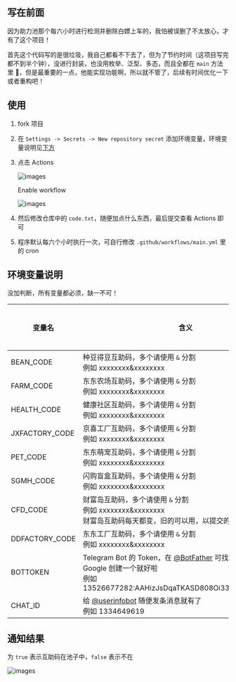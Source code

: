 ## 写在前面

因为助力池那个每六小时进行检测并删除白嫖上车的，我怕被误删了不太放心，才有了这个项目！

首先这个代码写的是很垃圾，我自己都看不下去了，但为了节约时间（这项目写完都不到半个钟），没进行封装，也没用枚举、泛型、多态，而且全都在 `main` 方法里 🤣，但是最重要的一点，他能实现功能啊，所以就不管了，后续有时间优化一下或者重构吧！

## 使用

1. fork 项目

2. 在 `Settings -> Secrets -> New repository secret` 添加环境变量，环境变量说明见[下方](https://github.com/sudojia/if_sharecode_pool#%E7%8E%AF%E5%A2%83%E5%8F%98%E9%87%8F%E8%AF%B4%E6%98%8E)

3. 点击 Actions

   ![images](https://7.dusays.com/2021/06/24/44411de23f16d.png)

   Enable workflow

   ![images](https://7.dusays.com/2021/06/24/3401299c63d2c.png)

4. 然后修改仓库中的 `code.txt`，随便加点什么东西，最后提交查看 Actions 即可

5. 程序默认每六个小时执行一次，可自行修改 `.github/workflows/main.yml` 里的 cron

## 环境变量说明

没加判断，所有变量都必须，缺一不可！

| 变量名         | 含义                                                         | 是否必须 |
| -------------- | ------------------------------------------------------------ | -------- |
| BEAN_CODE      | 种豆得豆互助码，多个请使用 `&` 分割<br>例如 xxxxxxxx&xxxxxxxx | 是       |
| FARM_CODE      | 东东农场互助码，多个请使用 `&` 分割<br/>例如 xxxxxxxx&xxxxxxxx | 是       |
| HEALTH_CODE    | 健康社区互助码，多个请使用 `&` 分割<br/>例如 xxxxxxxx&xxxxxxxx | 是       |
| JXFACTORY_CODE | 京喜工厂互助码，多个请使用 `&` 分割<br/>例如 xxxxxxxx&xxxxxxxx | 是       |
| PET_CODE       | 东东萌宠互助码，多个请使用 `&` 分割<br/>例如 xxxxxxxx&xxxxxxxx | 是       |
| SGMH_CODE      | 闪购盲盒互助码，多个请使用 `&` 分割<br/>例如 xxxxxxxx&xxxxxxxx | 是       |
| CFD_CODE       | 财富岛互助码，多个请使用 `&` 分割<br/>例如 xxxxxxxx&xxxxxxxx <br>财富岛互助码每天都变，旧的可以用，以提交的那个为准 | 是       |
| DDFACTORY_CODE | 东东工厂互助码，多个请使用 `&` 分割<br/>例如 xxxxxxxx&xxxxxxxx | 是       |
| BOTTOKEN       | Telegram Bot 的 Token，在 [@BotFather](https://t.me/BotFather) 可找到，没有的自己 Google 创建一个就好啦<br> 例如 13526677282:AAHizJsDqaTKASD808Oi33L8XPARZ8kmZb8 | 是       |
| CHAT_ID        | 给 [@userinfobot](https://t.me/userinfobot) 随便发条消息就有了<br/> 例如 1334649619 | 是       |

## 通知结果

为 `true` 表示互助码在池子中，`false` 表示不在

![images](https://7.dusays.com/2021/06/24/ca6be12ea3f75.png)
